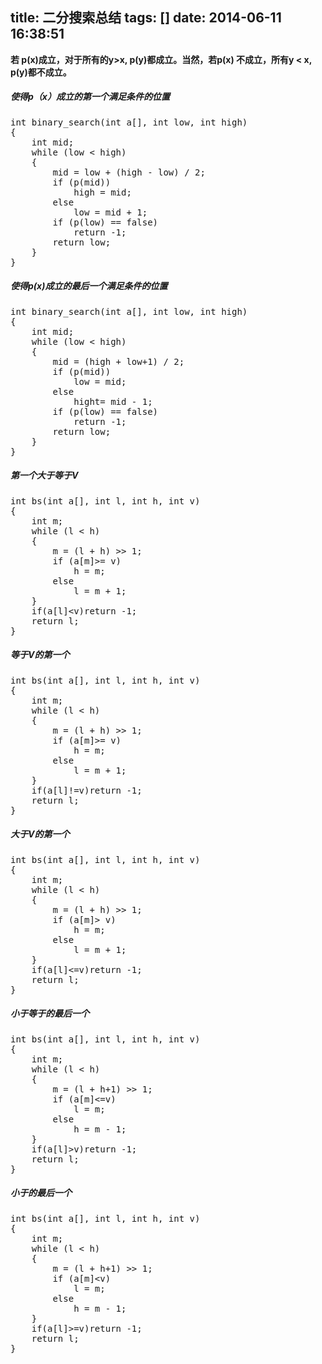 title: 二分搜索总结
tags: []
date: 2014-06-11 16:38:51
---

**若 p(x)成立，对于所有的y&gt;x, p(y)都成立。当然，若p(x) 不成立，所有y &lt; x, p(y)都不成立。**

##### 使得p（x）成立的第一个满足条件的位置
<pre config="brush:cpp;toolbar:false;">
int binary_search(int a[], int low, int high)
{
    int mid;
    while (low &lt; high)
    {
        mid = low + (high - low) / 2;
        if (p(mid))
            high = mid;
        else
            low = mid + 1;
        if (p(low) == false)
            return -1;
        return low;
    }
}
</pre>

##### 使得p(x)成立的最后一个满足条件的位置
<pre config="brush:cpp;toolbar:false;">
int binary_search(int a[], int low, int high)
{
    int mid;
    while (low &lt; high)
    {
        mid = (high + low+1) / 2;
        if (p(mid))
            low = mid;
        else
            hight= mid - 1;
        if (p(low) == false)
            return -1;
        return low;
    }
}
</pre>

##### 第一个大于等于V
<pre config="brush:cpp;toolbar:false;">
int bs(int a[], int l, int h, int v)
{
    int m;
    while (l &lt; h)
    {
        m = (l + h) &gt;&gt; 1;
        if (a[m]&gt;= v)
            h = m;
        else
            l = m + 1;
    }
    if(a[l]&lt;v)return -1;
    return l;
}
</pre>

##### 等于V的第一个
<pre config="brush:cpp;toolbar:false;">
int bs(int a[], int l, int h, int v)
{
    int m;
    while (l &lt; h)
    {
        m = (l + h) &gt;&gt; 1;
        if (a[m]&gt;= v)
            h = m;
        else
            l = m + 1;
    }
    if(a[l]!=v)return -1;
    return l;
}
</pre>

##### 大于V的第一个
<pre config="brush:cpp;toolbar:false;">
int bs(int a[], int l, int h, int v)
{
    int m;
    while (l &lt; h)
    {
        m = (l + h) &gt;&gt; 1;
        if (a[m]&gt; v)
            h = m;
        else
            l = m + 1;
    }
    if(a[l]&lt;=v)return -1;
    return l;
}
</pre>

##### 小于等于的最后一个
<pre config="brush:cpp;toolbar:false;">
int bs(int a[], int l, int h, int v)
{
    int m;
    while (l &lt; h)
    {
        m = (l + h+1) &gt;&gt; 1;
        if (a[m]&lt;=v)
            l = m;
        else
            h = m - 1;
    }
    if(a[l]&gt;v)return -1;
    return l;
}
</pre>

##### 小于的最后一个
<pre config="brush:cpp;toolbar:false;">
int bs(int a[], int l, int h, int v)
{
    int m;
    while (l &lt; h)
    {
        m = (l + h+1) &gt;&gt; 1;
        if (a[m]&lt;v)
            l = m;
        else
            h = m - 1;
    }
    if(a[l]&gt;=v)return -1;
    return l;
}
</pre>